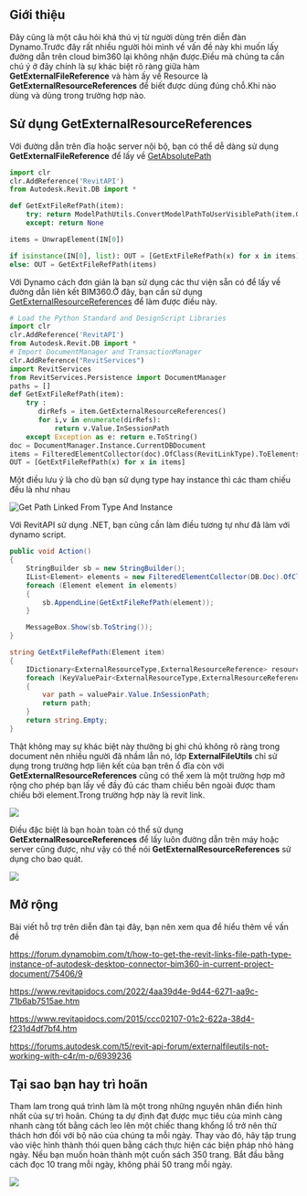 
## Giới thiệu

Đây cũng là một câu hỏi khá thú vị từ người dùng trên diễn đàn Dynamo.Trước đây rất nhiều người hỏi mình về vấn đề này khi muốn lấy đường dẫn trên cloud bim360 lại không nhận được.Điều mà chúng ta cần chú ý ở đây chính là sự khác biệt rõ ràng giữa hàm **GetExternalFileReference** và hàm ấy về Resource là **GetExternalResourceReferences** để biết được dùng đúng chỗ.Khi nào dùng và dùng trong trường hợp nào.

## Sử dụng GetExternalResourceReferences


Với đường dẫn trên đĩa hoặc server nội bộ, bạn có thể dễ dàng sử dụng **GetExternalFileReference** để lấy về [GetAbsolutePath](https://www.revitapidocs.com/2022/4aa39d4e-9d44-6271-aa9c-71b6ab7515ae.htm)

```py
import clr
clr.AddReference('RevitAPI')
from Autodesk.Revit.DB import *

def GetExtFileRefPath(item):
	try: return ModelPathUtils.ConvertModelPathToUserVisiblePath(item.GetExternalFileReference().GetAbsolutePath())
	except: return None

items = UnwrapElement(IN[0])

if isinstance(IN[0], list): OUT = [GetExtFileRefPath(x) for x in items]
else: OUT = GetExtFileRefPath(items)
```


Với Dynamo cách đơn giản là bạn sử dụng các thư viện sẵn có để lấy về đường dẫn liên kết BIM360.Ở đây, bạn cần sử dụng [GetExternalResourceReferences](https://www.revitapidocs.com/2022/7df4341b-5102-8016-d6fa-45bc27e8c3af.htm) để làm được điều này.

```py
# Load the Python Standard and DesignScript Libraries
import clr
clr.AddReference('RevitAPI')
from Autodesk.Revit.DB import *
# Import DocumentManager and TransactionManager
clr.AddReference("RevitServices")
import RevitServices
from RevitServices.Persistence import DocumentManager
paths = []
def GetExtFileRefPath(item):
	try :
	   dirRefs = item.GetExternalResourceReferences()
	   for i,v in enumerate(dirRefs):
	       return v.Value.InSessionPath
	except Exception as e: return e.ToString()
doc = DocumentManager.Instance.CurrentDBDocument
items = FilteredElementCollector(doc).OfClass(RevitLinkType).ToElements()
OUT = [GetExtFileRefPath(x) for x in items]
```

Một điều lưu ý là cho dù bạn sử dụng type hay instance thì các tham chiếu đều là như nhau 

![Get Path Linked From Type And Instance](pic/a12dd827c552b00a1c8e73712c93a7e8dd681753.png)

Với RevitAPI sử dụng .NET, bạn cũng cần làm điều tương tự như đã làm với dynamo script.

```cs
public void Action()
{
    StringBuilder sb = new StringBuilder();
    IList<Element> elements = new FilteredElementCollector(DB.Doc).OfClass(typeof(RevitLinkType)).ToElements();
    foreach (Element element in elements)
    {
        sb.AppendLine(GetExtFileRefPath(element));
    }

    MessageBox.Show(sb.ToString());
}

string GetExtFileRefPath(Element item)
{
    IDictionary<ExternalResourceType,ExternalResourceReference> resourceReferences = item.GetExternalResourceReferences();
    foreach (KeyValuePair<ExternalResourceType,ExternalResourceReference> valuePair in resourceReferences)
    {
        var path = valuePair.Value.InSessionPath;
        return path;
    }
    return string.Empty;
}
```

Thật không may sự khác biệt này thường bị ghi chú không rõ ràng trong document nên nhiều người đã nhầm lẫn nó, lớp **ExternalFileUtils** chỉ sử dụng trong trường hợp liên kết của bạn trên ổ đĩa còn với **GetExternalResourceReferences** cũng có thể xem là một trường hợp mở rộng cho phép bạn lấy về đầy đủ các tham chiếu bên ngoài được tham chiếu bởi element.Trong trường hợp này là revit link.

![](pic/giphy.gif)

Điều đặc biệt là bạn hoàn toàn có thể sử dụng  **GetExternalResourceReferences** để lấy luôn đường dẫn trên máy hoặc server cũng được, như vậy có thể nói **GetExternalResourceReferences** sử dụng cho bao quát.

![](pic/Revit_wcHa4D6bad.png)

## Mở rộng

Bài viết hỗ trợ trên diễn đàn tại đây, bạn nên xem qua để hiểu thêm về vấn đề

<a href="https://forum.dynamobim.com/t/how-to-get-the-revit-links-file-path-type-instance-of-autodesk-desktop-connector-bim360-in-current-project-document/75406/9" target="_blank">https://forum.dynamobim.com/t/how-to-get-the-revit-links-file-path-type-instance-of-autodesk-desktop-connector-bim360-in-current-project-document/75406/9</a>

<a href="https://www.revitapidocs.com/2022/4aa39d4e-9d44-6271-aa9c-71b6ab7515ae.htm" target="_blank">https://www.revitapidocs.com/2022/4aa39d4e-9d44-6271-aa9c-71b6ab7515ae.htm</a> 

<a href="https://www.revitapidocs.com/2015/ccc02107-01c2-622a-38d4-f231d4df7bf4.htm" target="_blank">https://www.revitapidocs.com/2015/ccc02107-01c2-622a-38d4-f231d4df7bf4.htm</a>  

<a href="https://forums.autodesk.com/t5/revit-api-forum/externalfileutils-not-working-with-c4r/m-p/6939236" target="_blank">https://forums.autodesk.com/t5/revit-api-forum/externalfileutils-not-working-with-c4r/m-p/6939236</a> 

## Tại sao bạn hay trì hoãn

Tham lam trong quá trình làm là một trong những nguyên nhân điển hình nhất của sự trì hoãn. Chúng ta dự định đạt được mục tiêu của mình càng nhanh càng tốt bằng cách leo lên một chiếc thang khổng lồ trở nên thử thách hơn đối với bộ não của chúng ta mỗi ngày. Thay vào đó, hãy tập trung vào việc hình thành thói quen bằng cách thực hiện các biện pháp nhỏ hàng ngày. Nếu bạn muốn hoàn thành một cuốn sách 350 trang. Bắt đầu bằng cách đọc 10 trang mỗi ngày, không phải 50 trang mỗi ngày.

![](pic/_Image_95ae65cd-c3cc-4919-806f-4c4404ab2e7b.png)


